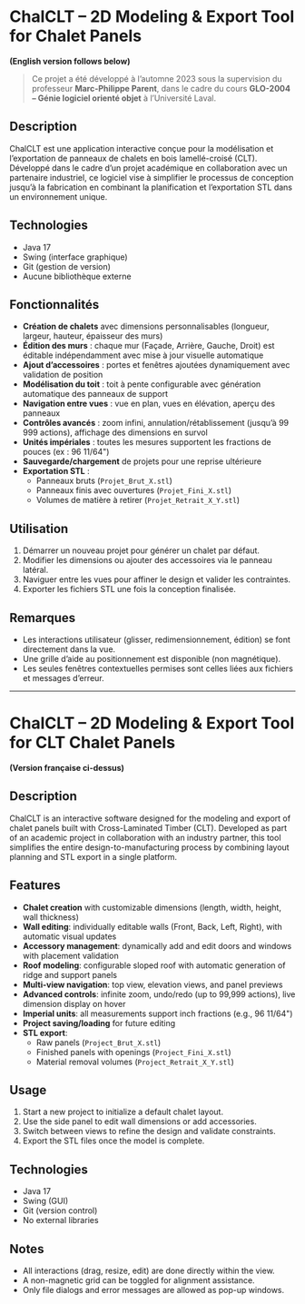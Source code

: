 # ChalCLT – 2D Modeling & Export Tool for Chalet Panels  
**(English version follows below)**

> Ce projet a été développé à l’automne 2023 sous la supervision du professeur **Marc-Philippe Parent**, dans le cadre du cours **GLO-2004 – Génie logiciel orienté objet** à l’Université Laval.

## Description

ChalCLT est une application interactive conçue pour la modélisation et l’exportation de panneaux de chalets en bois lamellé-croisé (CLT). Développé dans le cadre d’un projet académique en collaboration avec un partenaire industriel, ce logiciel vise à simplifier le processus de conception jusqu’à la fabrication en combinant la planification et l’exportation STL dans un environnement unique.

## Technologies

- Java 17  
- Swing (interface graphique)  
- Git (gestion de version)  
- Aucune bibliothèque externe

## Fonctionnalités

- **Création de chalets** avec dimensions personnalisables (longueur, largeur, hauteur, épaisseur des murs)
- **Édition des murs** : chaque mur (Façade, Arrière, Gauche, Droit) est éditable indépendamment avec mise à jour visuelle automatique
- **Ajout d’accessoires** : portes et fenêtres ajoutées dynamiquement avec validation de position
- **Modélisation du toit** : toit à pente configurable avec génération automatique des panneaux de support
- **Navigation entre vues** : vue en plan, vues en élévation, aperçu des panneaux
- **Contrôles avancés** : zoom infini, annulation/rétablissement (jusqu’à 99 999 actions), affichage des dimensions en survol
- **Unités impériales** : toutes les mesures supportent les fractions de pouces (ex : 96 11/64")
- **Sauvegarde/chargement** de projets pour une reprise ultérieure
- **Exportation STL** :
  - Panneaux bruts (`Projet_Brut_X.stl`)
  - Panneaux finis avec ouvertures (`Projet_Fini_X.stl`)
  - Volumes de matière à retirer (`Projet_Retrait_X_Y.stl`)

## Utilisation

1. Démarrer un nouveau projet pour générer un chalet par défaut.
2. Modifier les dimensions ou ajouter des accessoires via le panneau latéral.
3. Naviguer entre les vues pour affiner le design et valider les contraintes.
4. Exporter les fichiers STL une fois la conception finalisée.


## Remarques

- Les interactions utilisateur (glisser, redimensionnement, édition) se font directement dans la vue.
- Une grille d’aide au positionnement est disponible (non magnétique).
- Les seules fenêtres contextuelles permises sont celles liées aux fichiers et messages d’erreur.

---

# ChalCLT – 2D Modeling & Export Tool for CLT Chalet Panels  
**(Version française ci-dessus)**

## Description

ChalCLT is an interactive software designed for the modeling and export of chalet panels built with Cross-Laminated Timber (CLT). Developed as part of an academic project in collaboration with an industry partner, this tool simplifies the entire design-to-manufacturing process by combining layout planning and STL export in a single platform.

## Features

- **Chalet creation** with customizable dimensions (length, width, height, wall thickness)
- **Wall editing**: individually editable walls (Front, Back, Left, Right), with automatic visual updates
- **Accessory management**: dynamically add and edit doors and windows with placement validation
- **Roof modeling**: configurable sloped roof with automatic generation of ridge and support panels
- **Multi-view navigation**: top view, elevation views, and panel previews
- **Advanced controls**: infinite zoom, undo/redo (up to 99,999 actions), live dimension display on hover
- **Imperial units**: all measurements support inch fractions (e.g., 96 11/64")
- **Project saving/loading** for future editing
- **STL export**:
  - Raw panels (`Project_Brut_X.stl`)
  - Finished panels with openings (`Project_Fini_X.stl`)
  - Material removal volumes (`Project_Retrait_X_Y.stl`)

## Usage

1. Start a new project to initialize a default chalet layout.
2. Use the side panel to edit wall dimensions or add accessories.
3. Switch between views to refine the design and validate constraints.
4. Export the STL files once the model is complete.

## Technologies

- Java 17  
- Swing (GUI)  
- Git (version control)  
- No external libraries

## Notes

- All interactions (drag, resize, edit) are done directly within the view.
- A non-magnetic grid can be toggled for alignment assistance.
- Only file dialogs and error messages are allowed as pop-up windows.
